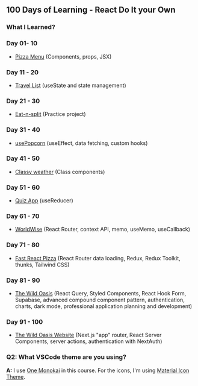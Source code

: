 ## 100 Days of Learning - React Do It your Own

### What I Learned?
### Day 01- 10
- [Pizza Menu](https://fast-react-pizza-menu.netlify.app/) (Components, props, JSX)
### Day 11 - 20
- [Travel List](https://travel-list-jonas.netlify.app/) (useState and state management)
### Day 21 - 30
- [Eat-n-split](https://eat-n-split.netlify.app/) (Practice project)
### Day 31 - 40
- [usePopcorn](https://usepopcorn.netlify.app) (useEffect, data fetching, custom hooks)
### Day 41 - 50
- [Classy weather](https://classy-weather.netlify.app/) (Class components)
### Day 51 - 60
- [Quiz App](https://the-react-quiz.netlify.app/) (useReducer)
### Day 61 - 70
- [WorldWise](https://worldwise-jonas.netlify.app/) (React Router, context API, memo, useMemo, useCallback)
### Day 71 - 80
- [Fast React Pizza](https://fast-react-pizza.netlify.app/) (React Router data loading, Redux, Redux Toolkit, thunks, Tailwind CSS)
### Day 81 - 90
- [The Wild Oasis](https://the-wild-oasis.vercel.app) (React Query, Styled Components, React Hook Form, Supabase, advanced compound component pattern, authentication, charts, dark mode, professional application planning and development)
### Day 91 - 100
- [The Wild Oasis Website](https://the-wild-oasis-website.vercel.app/) (Next.js "app" router, React Server Components, server actions, authentication with NextAuth)

### Q2: What VSCode theme are you using?

**A:** I use [One Monokai](https://marketplace.visualstudio.com/items?itemName=azemoh.one-monokai) in this course. For the icons, I'm using [Material Icon Theme](https://marketplace.visualstudio.com/items?itemName=PKief.material-icon-theme).
